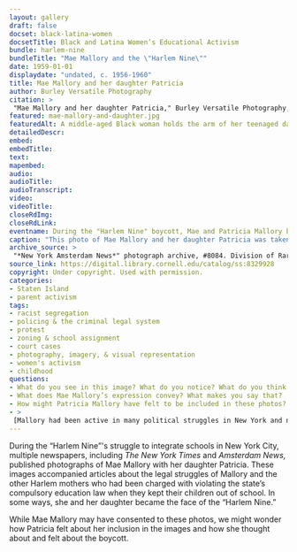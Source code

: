 ```yaml
--- 
layout: gallery
draft: false
docset: black-latina-women
docsetTitle: Black and Latina Women’s Educational Activism
bundle: harlem-nine
bundleTitle: "Mae Mallory and the \"Harlem Nine\""
date: 1959-01-01
displaydate: "undated, c. 1956-1960"
title: Mae Mallory and her daughter Patricia
author: Burley Versatile Photography
citation: >
 "Mae Mallory and her daughter Patricia," Burley Versatile Photography, in New York City Civil Rights History Project, Accessed: [Month Day, Year], https://nyccivilrightshistory.org/gallery/mae-mallory-and-daughter.
featured: mae-mallory-and-daughter.jpg
featuredAlt: A middle-aged Black woman holds the arm of her teenaged daughter. They stand in a doorway, likely at a school.
detailedDescr: 
embed: 
embedTitle: 
text: 
mapembed: 
audio: 
audioTitle: 
audioTranscript: 
video: 
videoTitle: 
closeRdImg: 
closeRdLink: 
eventname: During the "Harlem Nine" boycott, Mae and Patricia Mallory become the face of the struggle.
caption: "This photo of Mae Mallory and her daughter Patricia was taken by the *Amsterdam News* during the “Harlem Nine” fight against segregated schooling."
archive_source: >
 "*New York Amsterdam News*" photograph archive, #8084. Division of Rare and Manuscript Collections, Cornell University Library.
source_link: https://digital.library.cornell.edu/catalog/ss:8329928
copyright: Under copyright. Used with permission. 
categories: 
- Staten Island
- parent activism
tags: 
- racist segregation
- policing & the criminal legal system
- protest
- zoning & school assignment
- court cases
- photography, imagery, & visual representation
- women's activism
- childhood
questions:
- What do you see in this image? What do you notice? What do you think is happening here? 
- What does Mae Mallory’s expression convey? What makes you say that?
- How might Patricia Mallory have felt to be included in these photos? What about her posture and expression stand out to you?
- >
 [Mallory had been active in many political struggles in New York and nationally](https://www.aaihs.org/mae-mallory-forgotten-black-power-intellectual/). The FBI targeted Mae Mallory for surveillance within its COINTELPRO program. Mallory’s [extensive FBI file includes other images of her](https://vault.fbi.gov/mae-mallory). How do the images of Mallory collected by the FBI compare to this image?
--- 
```


During the “Harlem Nine”'s struggle to integrate schools in New York City, multiple newspapers, including *The New York Times* and *Amsterdam News,* published photographs of Mae Mallory with her daughter Patricia. These images accompanied articles about the legal struggles of Mallory and the other Harlem mothers who had been charged with violating the state’s compulsory education law when they kept their children out of school. In some ways, she and her daughter became the face of the “Harlem Nine.”

While Mae Mallory may have consented to these photos, we might wonder how Patricia felt about her inclusion in the images and how she thought about and felt about the boycott.  
